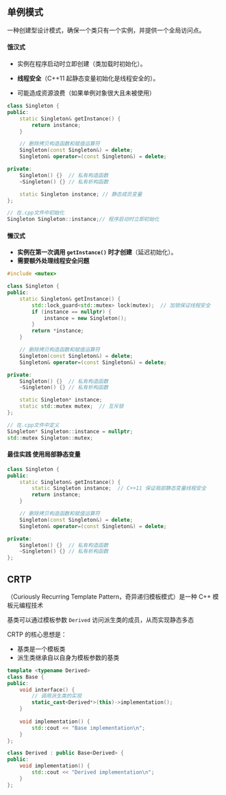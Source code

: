 ## 单例模式

一种创建型设计模式，确保一个类只有一个实例，并提供一个全局访问点。

#### 饿汉式

* 实例在程序启动时立即创建（类加载时初始化）。

* **线程安全**（C++11 起静态变量初始化是线程安全的）。

* 可能造成资源浪费（如果单例对象很大且未被使用）

```c++
class Singleton {
public:
    static Singleton& getInstance() {
        return instance;
    }

    // 删除拷贝构造函数和赋值运算符
    Singleton(const Singleton&) = delete;
    Singleton& operator=(const Singleton&) = delete;

private:
    Singleton() {}  // 私有构造函数
    ~Singleton() {} // 私有析构函数

    static Singleton instance; // 静态成员变量
};

// 在.cpp文件中初始化
Singleton Singleton::instance;// 程序启动时立即初始化
```

#### 懒汉式

- **实例在第一次调用 `getInstance()` 时才创建**（延迟初始化）。
- **需要额外处理线程安全问题**

```cpp
#include <mutex>

class Singleton {
public:
    static Singleton& getInstance() {
        std::lock_guard<std::mutex> lock(mutex);  // 加锁保证线程安全
        if (instance == nullptr) {
            instance = new Singleton();
        }
        return *instance;
    }

    // 删除拷贝构造函数和赋值运算符
    Singleton(const Singleton&) = delete;
    Singleton& operator=(const Singleton&) = delete;

private:
    Singleton() {}  // 私有构造函数
    ~Singleton() {} // 私有析构函数

    static Singleton* instance;
    static std::mutex mutex;  // 互斥锁
};

// 在.cpp文件中定义
Singleton* Singleton::instance = nullptr;
std::mutex Singleton::mutex;
```

#### 最佳实践 使用局部静态变量

```cpp
class Singleton {
public:
    static Singleton& getInstance() {
        static Singleton instance;  // C++11 保证局部静态变量线程安全
        return instance;
    }

    // 删除拷贝构造函数和赋值运算符
    Singleton(const Singleton&) = delete;
    Singleton& operator=(const Singleton&) = delete;

private:
    Singleton() {}  // 私有构造函数
    ~Singleton() {} // 私有析构函数
};
```

## CRTP

（Curiously Recurring Template Pattern，奇异递归模板模式）是一种 C++ 模板元编程技术

基类可以通过模板参数 `Derived` 访问派生类的成员，从而实现静态多态

CRTP 的核心思想是：

- 基类是一个模板类
- 派生类继承自以自身为模板参数的基类

```cpp
template <typename Derived>
class Base {
public:
    void interface() {
        // 调用派生类的实现
        static_cast<Derived*>(this)->implementation();
    }
    
    void implementation() {
        std::cout << "Base implementation\n";
    }
};

class Derived : public Base<Derived> {
public:
    void implementation() {
        std::cout << "Derived implementation\n";
    }
};
```